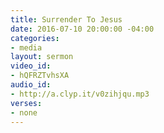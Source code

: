```yaml
---
title: Surrender To Jesus
date: 2016-07-10 20:00:00 -04:00
categories:
- media
layout: sermon
video_id:
- hQFRZTvhsXA
audio_id:
- http://a.clyp.it/v0zihjqu.mp3
verses:
- none
---
```


